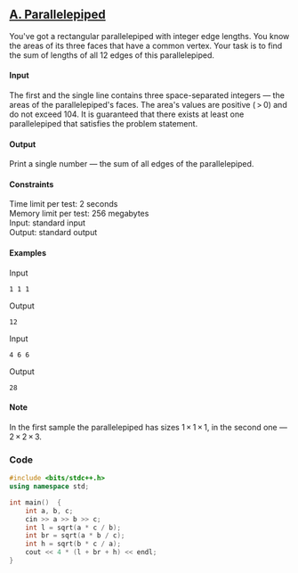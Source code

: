 ## [A. Parallelepiped](https://codeforces.com/problemset/problem/224/A)

You've got a rectangular parallelepiped with integer edge lengths. You know the areas of its three faces that have a common vertex. Your task is to find the sum of lengths of all 12 edges of this parallelepiped.

#### Input
The first and the single line contains three space-separated integers — the areas of the parallelepiped's faces. The area's values are positive ( > 0) and do not exceed 104. It is guaranteed that there exists at least one parallelepiped that satisfies the problem statement.

#### Output
Print a single number — the sum of all edges of the parallelepiped.

#### Constraints
Time limit per test: 2 seconds <br>
Memory limit per test: 256 megabytes <br>
Input: standard input <br>
Output: standard output <br>

#### Examples
Input
```
1 1 1
```
Output
```
12
```
Input
```
4 6 6
```
Output
```
28
```

#### Note
In the first sample the parallelepiped has sizes 1 × 1 × 1, in the second one — 2 × 2 × 3.

### Code
```cpp
#include <bits/stdc++.h>
using namespace std;

int main()  {
    int a, b, c;
    cin >> a >> b >> c;
    int l = sqrt(a * c / b);
    int br = sqrt(a * b / c);
    int h = sqrt(b * c / a);
    cout << 4 * (l + br + h) << endl;
}
```
